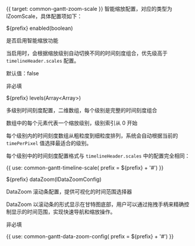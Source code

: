 {{ target: common-gantt-zoom-scale }}
智能缩放配置，对应的类型为 IZoomScale，具体配置项如下：

${prefix} enabled(boolean)

是否启用智能缩放功能

当启用时，会根据缩放级别自动切换不同的时间刻度组合，优先级高于 `timelineHeader.scales` 配置。

默认值：false

非必填

${prefix} levels(Array<Array<ITimelineScale>>)

多级别时间刻度配置，二维数组，每个级别是完整的时间刻度组合

数组中的每个元素代表一个缩放级别，级别索引从 0 开始

每个级别内的时间刻度数组从粗粒度到细粒度排列，系统会自动根据当前的 `timePerPixel` 值选择最适合的级别。

每个级别中的时间刻度配置格式与 `timelineHeader.scales` 中的配置完全相同：

{{ use: common-gantt-timeline-scale( prefix = ${prefix} + '#') }}

${prefix} dataZoom(IDataZoomConfig)

DataZoom 滚动条配置，提供可视化的时间范围选择器

DataZoom 以滚动条的形式显示在甘特图底部，用户可以通过拖拽手柄来精确控制显示的时间范围，实现快速导航和缩放操作。

非必填

{{ use: common-gantt-data-zoom-config( prefix = ${prefix} + '#') }}
